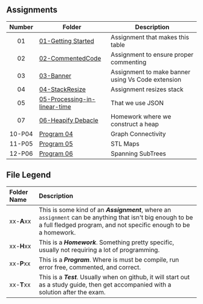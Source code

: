 ## Assignments

| Number | Folder | Description |
| :----: | ------ | ----------- |
| 01     |[01-Getting Started](Assignments/)|Assignment that makes this table|
| 02     |[02-CommentedCode](https://github.com/JoachimIsaac/3013-ALG-Isaac/tree/master/3013-ALG-Isaac/Assignments/02-CommentedCode)|Assignment to ensure proper commenting|
| 03     |[03-Banner](https://github.com/JoachimIsaac/3013-ALG-Isaac/tree/master/3013-ALG-Isaac/Assignments/03-BannerPage)|Assignment to make banner using Vs Code extension|
| 04     |[04-StackResize](https://github.com/JoachimIsaac/3013-ALG-Isaac/tree/master/3013-ALG-Isaac/Assignments/04-StackResize)|Assignment resizes stack|
| 05     |[05-Processing-in-linear-time](https://github.com/JoachimIsaac/3013-ALG-Isaac/tree/master/3013-ALG-Isaac/Assignments/05-Processing-in-Linear-Time)|That we use JSON|
| 07     |[06-Heapify Debacle](https://github.com/JoachimIsaac/3013-ALG-Isaac/tree/master/3013-ALG-Isaac/Assignments/07-H02-MinHeapConstruction)|Homework where we construct a heap|
| 10-P04 |[Program 04](https://github.com/JoachimIsaac/3013-ALG-Isaac/blob/master/3013-ALG-Isaac/Assignments/459/main.cpp)|Graph Connectivity|
| 11-P05 |[Program 05](https://github.com/JoachimIsaac/3013-ALG-Isaac/tree/master/3013-ALG-Isaac/Assignments/484)|STL Maps|
| 12-P06 |[Program 06](https://github.com/JoachimIsaac/3013-ALG-Isaac/tree/master/3013-ALG-Isaac/Assignments/11597)|Spanning SubTrees|



## File Legend

| Folder Name | Description |
|:-----------|:-------------|
|xx-**A**xx | This is some kind of an ***Assignment***, where an `assignment` can be anything that isn't big enough to be a full fledged program, and not specific enough to be a homework. |
|xx-**H**xx | This is a ***Homework***. Something pretty specific, usually not requiring a lot of programming. |
|xx-**P**xx | This is a ***Program***. Where is must be compile, run error free, commented, and correct. |
|xx-**T**xx | This is a ***Test***. Usually when on github, it will start out as a study guide, then get accompanied with a solution after the exam. |
